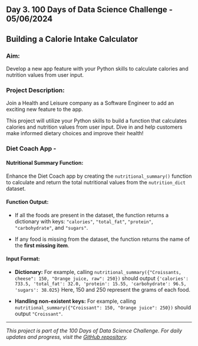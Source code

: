 ## Day 3. 100 Days of Data Science Challenge - 05/06/2024

## Building a Calorie Intake Calculator

### Aim:
Develop a new app feature with your Python skills to calculate calories and nutrition values from user input.

### Project Description:
Join a Health and Leisure company as a Software Engineer to add an exciting new feature to the app.

This project will utilize your Python skills to build a function that calculates calories and nutrition values from user input. Dive in and help customers make informed dietary choices and improve their health!

### Diet Coach App -

#### Nutritional Summary Function:

Enhance the Diet Coach app by creating the ``nutritional_summary()`` function to calculate and return the total nutritional values from the ``nutrition_dict`` dataset.

#### Function Output:

- If all the foods are present in the dataset, the function returns a dictionary with keys: ``"calories"``, ``"total_fat"``, ``"protein"``, ``"carbohydrate"``, and ``"sugars"``.

- If any food is missing from the dataset, the function returns the name of the **first missing item**.

#### Input Format:

- **Dictionary:** For example, calling ``nutritional_summary({"Croissants, cheese": 150, "Orange juice, raw": 250})`` should output ``{'calories': 733.5, 'total_fat': 32.0, 'protein': 15.55, 'carbohydrate': 96.5, 'sugars': 38.025}`` Here, 150 and 250 represent the grams of each food.

- **Handling non-existent keys:** For example, calling ``nutritional_summary({"Croissant": 150, "Orange juice": 250})`` should output ``"Croissant"``.

---

*This project is part of the 100 Days of Data Science Challenge. For daily updates and progress, visit the [GitHub repository](https://github.com/vatsalparikh07/100-days-of-data-science-challenge/tree/main).* 
